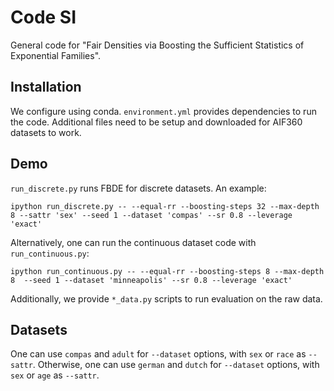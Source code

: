 # Code SI
General code for "Fair Densities via Boosting the Sufficient Statistics of Exponential Families".

## Installation
We configure using conda. `environment.yml` provides dependencies to run the code.
Additional files need to be setup and downloaded for AIF360 datasets to work.

## Demo
`run_discrete.py` runs FBDE for discrete datasets. An example:

```
ipython run_discrete.py -- --equal-rr --boosting-steps 32 --max-depth 8 --sattr 'sex' --seed 1 --dataset 'compas' --sr 0.8 --leverage 'exact'
```

Alternatively, one can run the continuous dataset code with `run_continuous.py`:

```
ipython run_continuous.py -- --equal-rr --boosting-steps 8 --max-depth 8  --seed 1 --dataset 'minneapolis' --sr 0.8 --leverage 'exact'
```

Additionally, we provide `*_data.py` scripts to run evaluation on the raw data.

## Datasets

One can use `compas` and `adult` for `--dataset` options, with `sex` or `race` as `--sattr`.
Otherwise, one can use `german` and `dutch` for `--dataset` options, with `sex` or `age` as `--sattr`.
